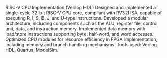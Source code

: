 RISC-V CPU Implementation (Verilog HDL)
Designed and implemented a single-cycle 32-bit RISC-V CPU core, compliant with RV32I ISA, capable of executing R, I, S, B, J, and U-type instructions.
Developed a modular architecture, including components such as the ALU, register file, control unit, data, and instruction memory.
Implemented data memory with load/store instructions supporting byte, half-word, and word accesses.
Optimized CPU modules for resource efficiency in FPGA implementation, including memory and branch handling mechanisms.
Tools used: Verilog HDL, Quartus, ModelSim.
